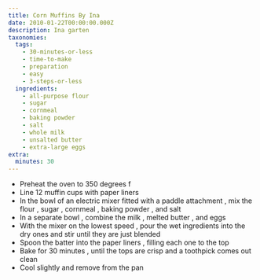 ```yaml
---
title: Corn Muffins By Ina
date: 2010-01-22T00:00:00.000Z
description: Ina garten
taxonomies:
  tags:
    - 30-minutes-or-less
    - time-to-make
    - preparation
    - easy
    - 3-steps-or-less
  ingredients:
    - all-purpose flour
    - sugar
    - cornmeal
    - baking powder
    - salt
    - whole milk
    - unsalted butter
    - extra-large eggs
extra:
  minutes: 30
---
```

 - Preheat the oven to 350 degrees f
 - Line 12 muffin cups with paper liners
 - In the bowl of an electric mixer fitted with a paddle attachment , mix the flour , sugar , cornmeal , baking powder , and salt
 - In a separate bowl , combine the milk , melted butter , and eggs
 - With the mixer on the lowest speed , pour the wet ingredients into the dry ones and stir until they are just blended
 - Spoon the batter into the paper liners , filling each one to the top
 - Bake for 30 minutes , until the tops are crisp and a toothpick comes out clean
 - Cool slightly and remove from the pan
